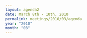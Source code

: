 ```yaml
---
layout: agenda2
date: March 8th - 10th, 2010
permalink: meetings/2010/03/agenda
year: "2010"
month: "03"
---
```

